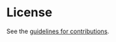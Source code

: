 # License

See the
[guidelines for contributions](https://github.com/ableyjoe/draft-jabley-root-zone-ground-rules/blob/main/CONTRIBUTING.md).
